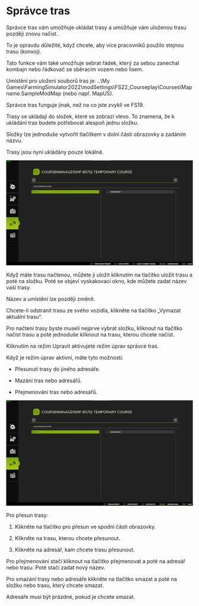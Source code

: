 # Správce tras

  
  
Správce tras vám umožňuje ukládat trasy a umožňuje vám uloženou trasu později znovu načíst.  
  
To je opravdu důležité, když chcete, aby více pracovníků použilo stejnou trasu (konvoj).  
  
Tato funkce vám také umožňuje sebrat řádek, který za sebou zanechal kombajn nebo řádkovač se sběracím vozem nebo lisem.  
  
Umístění pro uložení souborů tras je: ..\My Games\FarmingSimulator2022\modSettings\FS22_Courseplay\Courses\Mapname.SampleModMap (nebo např. MapUS).  
  
Správce tras funguje jinak, než na co jste zvyklí ve FS19.  
  
Trasy se ukládají do složek, které se zobrazí vlevo. To znamená, že k ukládání tras budete potřebovat alespoň jednu složku.  
  
Složky lze jednoduše vytvořit tlačítkem v dolní části obrazovky a zadáním názvu.  
  
Trasy jsou nyní ukládány pouze lokálně.  
  


![Image](../assets/images/managerbasehelp_0_0_765_430.png)

  
  
Když máte trasu načtenou, můžete ji uložit kliknutím na tlačítko uložit trasu a poté na složku. Poté se objeví vyskakovací okno, kde můžete zadat název vaší trasy.  
  
Název a umístění lze později změnit.  
  
Chcete-li odstranit trasu ze svého vozidla, klikněte na tlačítko „Vymazat aktuální trasu“.  
  
Pro načtení trasy byste museli nejprve vybrat složku, kliknout na tlačítko načíst trasu a poté jednoduše kliknout na trasu, kterou chcete načíst.  
  
Kliknutím na režim Upravit aktivujete režim úprav správce tras.  
  


  
  
Když je režim úprav aktivní, máte tyto možnosti:  
  
    
- Přesunutí trasy do jiného adresáře.  
  
    
- Mazání tras nebo adresářů.  
  
    
- Přejmenování tras nebo adresářů.  
  


![Image](../assets/images/manageredithelp_0_0_765_430.png)

  
  
Pro přesun trasy:  
  
   1) Klikněte na tlačítko pro přesun ve spodní části obrazovky.  
  
   2) Klikněte na trasu, kterou chcete přesunout.  
  
   3) Klikněte na adresář, kam chcete trasu přesunout.  
  
Pro přejmenování stačí kliknout na tlačítko přejmenovat a poté na adresář nebo trasu. Poté stačí zadat nový název.  
  
Pro smazání trasy nebo adresáře klikněte na tlačítko smazat a poté na složku nebo trasu, který chcete smazat.  
  
Adresáře musí být prázdné, pokud je chcete smazat.  
  


